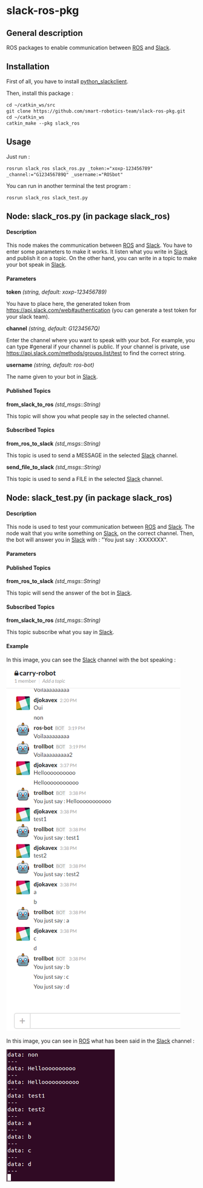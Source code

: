 slack-ros-pkg
====================

General description
---------------------
ROS packages to enable communication between [ROS](http://wiki.ros.org/) and [Slack](https://slack.com/).

Installation
---------------------
First of all, you have to install [python_slackclient](https://github.com/slackhq/python-slackclient). 

Then, install this package :

    cd ~/catkin_ws/src
    git clone https://github.com/smart-robotics-team/slack-ros-pkg.git
    cd ~/catkin_ws
    catkin_make --pkg slack_ros

Usage
---------------------
Just run :

    rosrun slack_ros slack_ros.py _token:="xoxp-123456789" _channel:="G123456789Q" _username:="ROSbot"
    
You can run in another terminal the test program :

    rosrun slack_ros slack_test.py

Node: slack_ros.py (in package slack_ros)
---------------------
#### Description
This node makes the communication between [ROS](http://wiki.ros.org/) and [Slack](https://slack.com/). You have to enter some parameters to make it works. It listen what you write in [Slack](https://slack.com/) and publish it on a topic. On the other hand, you can write in a topic to make your bot speak in [Slack](https://slack.com/).

#### Parameters
**token** *(string, default: xoxp-123456789)*

You have to place here, the generated token from https://api.slack.com/web#authentication (you can generate a test token for your slack team).


**channel** *(string, default: G1234567Q)*

Enter the channel where you want to speak with your bot. For example, you can type #general if your channel is public. If your channel is private, use https://api.slack.com/methods/groups.list/test to find the correct string.


**username** *(string, default: ros-bot)*

The name given to your bot in [Slack](https://slack.com/).


#### Published Topics
**from_slack_to_ros** *(std_msgs::String)*   

This topic will show you what people say in the selected channel.

#### Subscribed Topics
**from_ros_to_slack** *(std_msgs::String)*   

This topic is used to send a MESSAGE in the selected [Slack](https://slack.com/) channel.

**send_file_to_slack** *(std_msgs::String)*   

This topic is used to send a FILE in the selected [Slack](https://slack.com/) channel.


Node: slack_test.py (in package slack_ros)
---------------------
#### Description
This node is used to test your communication between [ROS](http://wiki.ros.org/) and [Slack](https://slack.com/). The node wait that you write something on [Slack](https://slack.com/), on the correct channel. Then, the bot will answer you in [Slack](https://slack.com/) with : "You just say : XXXXXXX".

#### Parameters

#### Published Topics
**from_ros_to_slack** *(std_msgs::String)*   

This topic will send the answer of the bot in [Slack](https://slack.com/).

#### Subscribed Topics
**from_slack_to_ros** *(std_msgs::String)*   

This topic subscribe what you say in [Slack](https://slack.com/).

#### Example

In this image, you can see the [Slack](https://slack.com/) channel with the bot speaking :

<img src="./skackROS.png" />

In this image, you can see in [ROS](http://wiki.ros.org/) what has been said in the [Slack](https://slack.com/) channel :

<img src="./slackROStopic.png" />
